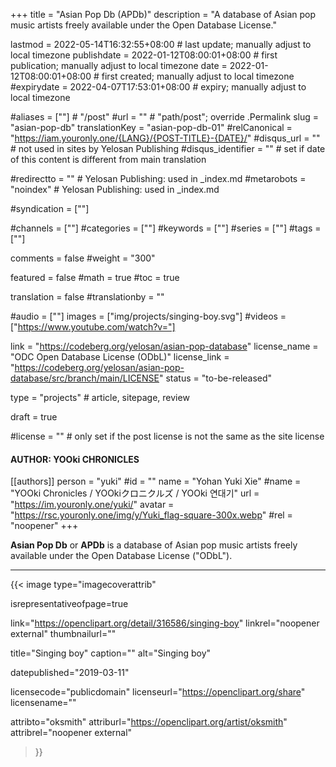 +++
title = "Asian Pop Db (APDb)"
description = "A database of Asian pop music artists freely available under the Open Database License."

lastmod = 2022-05-14T16:32:55+08:00                 # last update; manually adjust to local timezone
publishdate = 2022-01-12T08:00:01+08:00             # first publication; manually adjust to local timezone
date = 2022-01-12T08:00:01+08:00                    # first created; manually adjust to local timezone
#expirydate = 2022-04-07T17:53:01+08:00              # expiry; manually adjust to local timezone

#aliases = [""]                                        # "/post"
#url = ""                                              # "path/post"; override .Permalink
slug = "asian-pop-db"
translationKey = "asian-pop-db-01"
#relCanonical = "https://iam.youronly.one/{LANG}/{POST-TITLE}-{DATE}/"
#disqus_url = ""                                       # not used in sites by Yelosan Publishing
#disqus_identifier = ""                                # set if date of this content is different from main translation

#redirectto = ""                                       # Yelosan Publishing: used in _index.md
#metarobots = "noindex"                                # Yelosan Publishing: used in _index.md

#syndication = [""]

#channels = [""]
#categories = [""]
#keywords = [""]
#series = [""]
#tags = [""]

comments = false
#weight = "300"

featured = false
#math = true
#toc = true

translation = false
#translationby = ""

#audio = [""]
images = ["img/projects/singing-boy.svg"]
#videos = ["https://www.youtube.com/watch?v="]

link = "https://codeberg.org/yelosan/asian-pop-database"
license_name = "ODC Open Database License (ODbL)"
license_link = "https://codeberg.org/yelosan/asian-pop-database/src/branch/main/LICENSE"
status = "to-be-released"

type = "projects"                                             # article, sitepage, review

draft = true

#license = ""                                          # only set if the post license is not the same as the site license

#### AUTHOR: YOOki CHRONICLES ####
[[authors]]
  person = "yuki"
  #id = ""
  name = "Yohan Yuki Xie"
  #name = "YOOki Chronicles / YOOkiクロニクルズ / YOOki 연대기"
  url = "https://im.youronly.one/yuki/"
  avatar = "https://rsc.youronly.one/img/y/Yuki_flag-square-300x.webp"
  #rel = "noopener"
+++

**Asian Pop Db** or **APDb** is a database of Asian pop music artists freely available under the Open Database License ("ODbL").

---

{{< image
  type="imagecoverattrib"

  isrepresentativeofpage=true

  link="https://openclipart.org/detail/316586/singing-boy"
  linkrel="noopener external"
  thumbnailurl=""

  title="Singing boy"
  caption=""
  alt="Singing boy"

  datepublished="2019-03-11"

  licensecode="publicdomain"
  licenseurl="https://openclipart.org/share"
  licensename=""

  attribto="oksmith"
  attriburl="https://openclipart.org/artist/oksmith"
  attribrel="noopener external"
>}}
